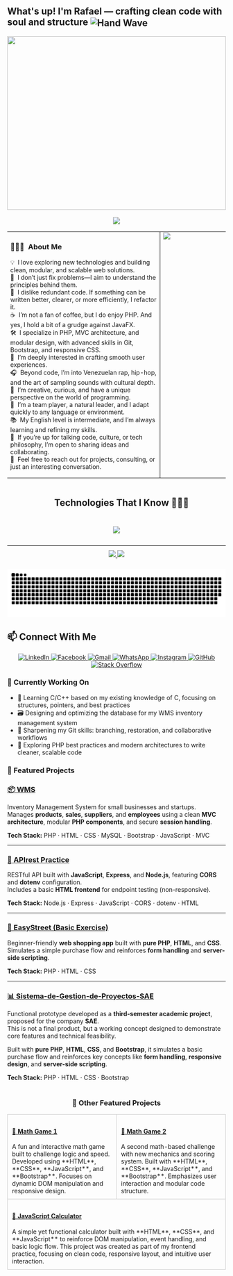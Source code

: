 <!-- Saludo con GIF -->
<h2>
  What's up! I'm Rafael — crafting clean code with soul and structure
  <img alt="Hand Wave" src="https://media.giphy.com/media/hvRJCLFzcasrR4ia7z/giphy.gif" width="25px" style="vertical-align: middle; margin-right: 8px;" />
</h2>

<!-- Simulated background using Night Coding GIF -->
<p align="center">
  <img src="https://i.pinimg.com/1200x/d1/35/56/d13556ec053cffc2410a682ee33436d6.jpg" width="100%" height="400px" />
</p>

<p align="center">
  <a href="https://github.com/DenverCoder1/readme-typing-svg">
    <img src="https://readme-typing-svg.herokuapp.com?lines=Full+Stack+Web+Developer;University+Student+%26+Lifelong+Learner;Passionate+about+Clean+Code+%26+Best+Practices;Modular+Design+%26+MVC+Architecture+Advocate;Frontend+Optimizer+%26+UX+Enthusiast;Git+Master+%26+Team+Player;Hip-Hop+%26+Sampling+Lover;Always+Exploring+New+Technologies&center=true&width=650&height=45">
  </a>
</p>

<table style="border-collapse: collapse; border: none;">
  <tr>
    <td style="width:70%; vertical-align:top; border: none;">
      <h3>👨🏻‍💻 &nbsp;About Me</h3>
      <p>
        💡 &nbsp;I love exploring new technologies and building clean, modular, and scalable web solutions.<br>
        🧠 &nbsp;I don’t just fix problems—I aim to understand the principles behind them.<br>
        🚫 &nbsp;I dislike redundant code. If something can be written better, clearer, or more efficiently, I refactor it.<br>
        ☕ &nbsp;I’m not a fan of coffee, but I do enjoy PHP. And yes, I hold a bit of a grudge against JavaFX.<br>
        🛠️ &nbsp;I specialize in PHP, MVC architecture, and modular design, with advanced skills in Git, Bootstrap, and responsive CSS.<br>
        🔐 &nbsp;I’m deeply interested in crafting smooth user experiences.<br>
        🎧 &nbsp;Beyond code, I’m into Venezuelan rap, hip-hop, and the art of sampling sounds with cultural depth.<br>
        🧠 &nbsp;I’m creative, curious, and have a unique perspective on the world of programming.<br>
        🤝 &nbsp;I’m a team player, a natural leader, and I adapt quickly to any language or environment.<br>
        📚 &nbsp;My English level is intermediate, and I’m always learning and refining my skills.<br>
        💬 &nbsp;If you’re up for talking code, culture, or tech philosophy, I’m open to sharing ideas and collaborating.<br>
        📩 &nbsp;Feel free to reach out for projects, consulting, or just an interesting conversation.
      </p>
    </td>
    <td style="width:30%; vertical-align:top; border-left: 1px solid;">
      <img src="https://media1.giphy.com/media/v1.Y2lkPTc5MGI3NjExNDdvcHB0M2x0NzdvbjVoZmtvNmY1NDZncmtnbTQ5ZmQxbzljM2hyYyZlcD12MV9pbnRlcm5hbF9naWZfYnlfaWQmY3Q9Zw/78XCFBGOlS6keY1Bil/giphy.gif" width="100%" />
    </td>
  </tr>
</table>


<div id="user-content-toc">
  <ul align="center">
    <summary><h2 style="display: inline-block">Technologies That I Know 👨🏻‍💻</h2></summary>
  </ul>
</div>

<!-- Tech stack icons in a single row -->
<div align="center" style="padding: 10px; margin-bottom:15px; margin-top:15px">
  <a href="https://skillicons.dev">
    <img src="https://skillicons.dev/icons?i=php,laravel,bootstrap,html,css,c,cpp,java,mysql,nodejs,javascript,react,linux,vscode,netbeans&perline=15" />
  </a>
</div>

<!-- GitHub stats side by side with border top only -->
<div align="center" style="padding: 10px; border-top: 1px solid;">
  <a href="https://github.com/Rafael-Alvarez-Tech">
    <img height="180em" src="https://github-readme-stats-eight-theta.vercel.app/api?username=Rafael-Alvarez-Tech&show_icons=true&theme=dark&include_all_commits=true&count_private=true"/>
    <img height="180em" src="https://github-readme-stats-eight-theta.vercel.app/api/top-langs/?username=Rafael-Alvarez-Tech&layout=compact&langs_count=8&theme=dark"/>
  </a>
</div>

<!-- GitHub contribution snake -->
<p align="center">
  <img src="https://raw.githubusercontent.com/Elanza-48/Elanza-48/main/resources/img/github-contribution-grid-snake.svg" alt="GitHub Snake Animation" />
</p>


## 📫 Connect With Me

<p align="center">
  <a href="https://www.linkedin.com/in/rafael-alvarez-dev" target="_blank">
    <img src="https://img.shields.io/badge/-LinkedIn-0077B5?style=for-the-badge&logo=linkedin&logoColor=white" alt="LinkedIn"/>
  </a>
  <a href="https://www.facebook.com/rafael.alvarez.dev" target="_blank">
    <img src="https://img.shields.io/badge/-Facebook-1877F2?style=for-the-badge&logo=facebook&logoColor=white" alt="Facebook"/>
  </a>
  <a href="mailto:rafael.dev@example.com" target="_blank">
    <img src="https://img.shields.io/badge/-Gmail-D14836?style=for-the-badge&logo=gmail&logoColor=white" alt="Gmail"/>
  </a>
  <a href="https://wa.me/584241234567" target="_blank">
    <img src="https://img.shields.io/badge/-WhatsApp-25D366?style=for-the-badge&logo=whatsapp&logoColor=white" alt="WhatsApp"/>
  </a>
  <a href="https://www.instagram.com/rafael.alvarez.dev" target="_blank">
    <img src="https://img.shields.io/badge/-Instagram-E4405F?style=for-the-badge&logo=instagram&logoColor=white" alt="Instagram"/>
  </a>
  <a href="https://github.com/Rafael-Alvarez-Tech" target="_blank">
    <img src="https://img.shields.io/badge/-GitHub-181717?style=for-the-badge&logo=github&logoColor=white" alt="GitHub"/>
  </a>
  <a href="https://stackoverflow.com/users/12345678/rafael-alvarez" target="_blank">
    <img src="https://img.shields.io/badge/-Stack%20Overflow-FE7A16?style=for-the-badge&logo=stackoverflow&logoColor=white" alt="Stack Overflow"/>
  </a>
</p>

### 🚧 Currently Working On
- 🧠 Learning C/C++ based on my existing knowledge of C, focusing on structures, pointers, and best practices  
- 🗃️ Designing and optimizing the database for my WMS inventory management system  
- 🔄 Sharpening my Git skills: branching, restoration, and collaborative workflows  
- 🧱 Exploring PHP best practices and modern architectures to write cleaner, scalable code

### 🌟 Featured Projects

### [📦 WMS](https://github.com/Rafael-Alvarez-Tech/Gestion_inventario_practica)  
Inventory Management System for small businesses and startups.  
Manages **products**, **sales**, **suppliers**, and **employees** using a clean **MVC architecture**, modular **PHP components**, and secure **session handling**.

**Tech Stack:** PHP · HTML · CSS · MySQL · Bootstrap · JavaScript · MVC

---

### [🔌 APIrest Practice](https://github.com/Rafael-Alvarez-Tech/APIrest-con-js)  
RESTful API built with **JavaScript**, **Express**, and **Node.js**, featuring **CORS** and **dotenv** configuration.  
Includes a basic **HTML frontend** for endpoint testing (non-responsive).



**Tech Stack:** Node.js · Express · JavaScript · CORS · dotenv · HTML

---

### [🛒 EasyStreet (Basic Exercise)](https://github.com/Rafael-Alvarez-Tech/EasyStreet)  
Beginner-friendly **web shopping app** built with **pure PHP**, **HTML**, and **CSS**.  
Simulates a simple purchase flow and reinforces **form handling** and **server-side scripting**.

**Tech Stack:** PHP · HTML · CSS

---

### [📊 Sistema-de-Gestion-de-Proyectos-SAE](https://github.com/Rafael-Alvarez-Tech/Sistema-de-Gestion-de-Proyectos-SAE)  
Functional prototype developed as a **third-semester academic project**, proposed for the company **SAE**.  
This is not a final product, but a working concept designed to demonstrate core features and technical feasibility.

Built with **pure PHP**, **HTML**, **CSS**, and **Bootstrap**, it simulates a basic purchase flow and reinforces key concepts like **form handling**, **responsive design**, and **server-side scripting**.

**Tech Stack:** PHP · HTML · CSS · Bootstrap

<div align="center" style="margin-top: 40px;">

### 🌟 Other Featured Projects

<div align="center">

<table>
  <tr>
    <td width="45%" style="border: 1px solid #ccc; padding: 10px; border-radius: 8px;">
      <h4><a href="https://github.com/Rafael-Alvarez-Tech/Juego-Calculo">🧠 Math Game 1</a></h4>
      A fun and interactive math game built to challenge logic and speed.  
      Developed using **HTML**, **CSS**, **JavaScript**, and **Bootstrap**.  
      Focuses on dynamic DOM manipulation and responsive design.
    </td>
    <td width="45%" style="border: 1px solid #ccc; padding: 10px; border-radius: 8px;">
      <h4><a href="https://github.com/Rafael-Alvarez-Tech/Juego-Calculo-2">🧮 Math Game 2</a></h4>
      A second math-based challenge with new mechanics and scoring system.  
      Built with **HTML**, **CSS**, **JavaScript**, and **Bootstrap**.  
      Emphasizes user interaction and modular code structure.
    </td>
  </tr>
  <tr>
    <td colspan="2" style="border: 1px solid #ccc; padding: 10px; border-radius: 8px; margin-top: 20px;">
      <h4><a href="https://github.com/Rafael-Alvarez-Tech/Javascript-Calculadora">🧮 JavaScript Calculator</a></h4>
      A simple yet functional calculator built with **HTML**, **CSS**, and **JavaScript** to reinforce DOM manipulation, event handling, and basic logic flow.  
      This project was created as part of my frontend practice, focusing on clean code, responsive layout, and intuitive user interaction.
    </td>
  </tr>
</table>

</div>


</div>
